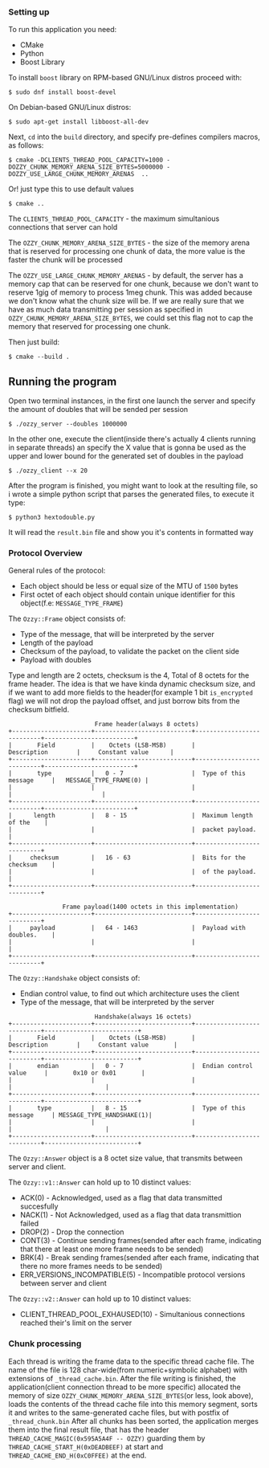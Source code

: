 ### Setting up
To run this application you need:
 * CMake
 * Python
 * Boost Library

To install `boost` library on RPM-based GNU/Linux distros proceed with:
```
$ sudo dnf install boost-devel
```
On Debian-based GNU/Linux distros:
```
$ sudo apt-get install libboost-all-dev
```

Next, `cd` into the `build` directory, and specify pre-defines compilers macros, as follows:
```
$ cmake -DCLIENTS_THREAD_POOL_CAPACITY=1000 -DOZZY_CHUNK_MEMORY_ARENA_SIZE_BYTES=5000000 -DOZZY_USE_LARGE_CHUNK_MEMORY_ARENAS  ..
```
Or! just type this to use default values
```
$ cmake ..
```

The `CLIENTS_THREAD_POOL_CAPACITY` - the maximum simultanious connections that server can hold

The `OZZY_CHUNK_MEMORY_ARENA_SIZE_BYTES` - the size of the memory arena that is reserved for processing one chunk of data, the more value is
the faster the chunk will be processed

The `OZZY_USE_LARGE_CHUNK_MEMORY_ARENAS` - by default, the server has a memory cap that can be reserved for one chunk, because we don't want to
reserve 1gig of memory to process 1meg chunk. This was added because we don't know what the chunk size will be. If we are really sure that we have as
much data transmitting per session as specified in `OZZY_CHUNK_MEMORY_ARENA_SIZE_BYTES`, we could set this flag not to cap the memory that reserved for
processing one chunk.

Then just build:
```
$ cmake --build .
```

## Running the program
Open two terminal instances, in the first one launch the server and specify the amount of doubles that will be sended per session
```
$ ./ozzy_server --doubles 1000000
```
In the other one, execute the client(inside there's actually 4 clients running in separate threads) an specify the X value that is gonna be used as the upper and lower bound
for the generated set of doubles in the payload
```
$ ./ozzy_client --x 20
```
After the program is finished, you might want to look at the resulting file, so i wrote a simple python script that parses the generated files, to execute it type:
```
$ python3 hextodouble.py 
```
It will read the `result.bin` file and show you it's contents in formatted way

### Protocol Overview
General rules of the protocol:
  * Each object should be less or equal size of the MTU of `1500` bytes
  * First octet of each object should contain unique identifier for this object(f.e: `MESSAGE_TYPE_FRAME`)

The `Ozzy::Frame` object consists of:
  * Type of the message, that will be interpreted by the server
  * Length of the payload
  * Checksum of the payload, to validate the packet on the client side
  * Payload with doubles

Type and length are 2 octets, checksum is the 4, Total of 8 octets for the 
frame header. The idea is that we have kinda dynamic checksum size, and if
we want to add more fields to the header(for example 1 bit `is_encrypted` flag)
we will not drop the payload offset, and just borrow bits from the checksum bitfield.

```
                        Frame header(always 8 octets)
+----------------------+---------------------------+---------------------------+-------------------------+
|       Field          |    Octets (LSB-MSB)       |        Description        |     Constant value      |
+----------------------+---------------------------+---------------------------+-------------------------+
|       type           |   0 - 7                   |  Type of this message     |   MESSAGE_TYPE_FRAME(0) |
|                      |                           |                           |                         |
+----------------------+---------------------------+---------------------------+-------------------------+
|      length          |   8 - 15                  |  Maximum length of the    |
|                      |                           |  packet payload.          |
+----------------------+---------------------------+---------------------------+
|     checksum         |   16 - 63                 |  Bits for the checksum    |
|                      |                           |  of the payload.          |
+----------------------+---------------------------+---------------------------+

               Frame payload(1400 octets in this implementation)
+----------------------+---------------------------+---------------------------+
|     payload          |   64 - 1463               |  Payload with doubles.    |
|                      |                           |                           |
+----------------------+---------------------------+---------------------------+
```

The `Ozzy::Handshake` object consists of:
 * Endian control value, to find out which architecture uses the client
 * Type of the message, that will be interpreted by the server

```
                        Handshake(always 16 octets)
+----------------------+---------------------------+---------------------------+--------------------------+
|       Field          |    Octets (LSB-MSB)       |        Description        |     Constant value       |
+----------------------+---------------------------+---------------------------+--------------------------+
|       endian         |   0 - 7                   |  Endian control value     |       0x10 or 0x01       |
|                      |                           |                           |                          |
+----------------------+---------------------------+---------------------------+--------------------------+
|       type           |   8 - 15                  |  Type of this message     | MESSAGE_TYPE_HANDSHAKE(1)|
|                      |                           |                           |                          |
+----------------------+---------------------------+---------------------------+--------------------------+
```

The `Ozzy::Answer` object is a 8 octet size value, that transmits between server and client.

The `Ozzy::v1::Answer` can hold up to 10 distinct values:
* ACK(0)  - Acknowledged, used as a flag that data transmitted succesfully
* NACK(1) - Not Acknowledged, used as a flag that data transmittion failed
* DROP(2) - Drop the connection
* CONT(3) - Continue sending frames(sended after each frame, indicating that there at least one more frame needs to be sended)
* BRK(4)  - Break sending frames(sended after each frame, indicating that there no more frames needs to be sended)
* ERR_VERSIONS_INCOMPATIBLE(5) - Incompatible protocol versions between server and client

The `Ozzy::v2::Answer` can hold up to 10 distinct values:
* CLIENT_THREAD_POOL_EXHAUSED(10) - Simultanious connections reached their's limit on the server

### Chunk processing
Each thread is writing the frame data to the specific thread cache file. The name of the file is 128 char-wide(from numeric+symbolic alphabet)
with extensions of `_thread_cache.bin`.
After the file writing is finished, the application(client connection thread to be more specific) allocated the memory of size `OZZY_CHUNK_MEMORY_ARENA_SIZE_BYTES`(or less, look above), 
loads the contents of the thread cache file into this memory segment, sorts it and writes to the same-generated cache files, but with postfix of `_thread_chunk.bin`
After all chunks has been sorted, the application merges them into the final result file, that has the header `THREAD_CACHE_MAGIC(0x595A5A4F -- OZZY)` guarding them by 
`THREAD_CACHE_START_H(0xDEADBEEF)` at start and `THREAD_CACHE_END_H(0xC0FFEE)` at the end. 

